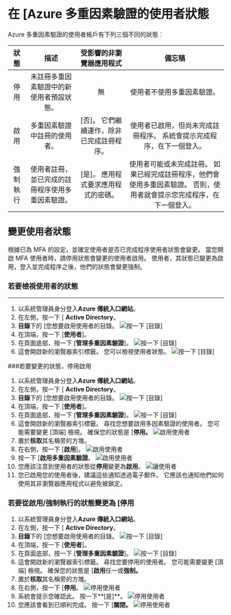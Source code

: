 <properties 
    pageTitle="Microsoft Azure 多重因素驗證使用者狀態"
    description="瞭解在 Azure MFA 使用者狀態。"
    services="multi-factor-authentication"
    documentationCenter=""
    authors="kgremban"
    manager="femila"
    editor="curtand"/>

<tags
    ms.service="multi-factor-authentication"
    ms.workload="identity"
    ms.tgt_pltfrm="na"
    ms.devlang="na"
    ms.topic="article"
    ms.date="08/04/2016"
    ms.author="kgremban"/>

# <a name="user-states-in-azure-multi-factor-authentication"></a>在 [Azure 多重因素驗證的使用者狀態

Azure 多重因素驗證的使用者帳戶有下列三個不同的狀態︰

狀態 | 描述 |受影響的非瀏覽器應用程式| 備忘稿
:-------------: | :-------------: |:-------------: |:-------------: |
停用 | 未註冊多重因素驗證中的新使用者預設狀態。|無|使用者不使用多重因素驗證。
啟用 |多重因素驗證中註冊的使用者。|[否]。  它們繼續運作，除非已完成註冊程序。|使用者已啟用，但尚未完成註冊程序。 系統會提示完成程序，在下一個登入。
強制執行|使用者註冊，並已完成的註冊程序使用多重因素驗證。|[是]。  應用程式要求應用程式的密碼。 | 使用者可能或未完成註冊。 如果已經完成註冊程序，他們會使用多重因素驗證。 否則，使用者就會提示您完成程序，在下一個登入。

## <a name="changing-a-user-state"></a>變更使用者狀態
根據已為 MFA 的設定，並確定使用者是否已完成程序使用者狀態會變更。  當您開啟 MFA 使用者時，請停用狀態會變更的使用者啟用。  使用者，其狀態已變更為啟用，登入並完成程序之後，他們的狀態會變更強制。  

### <a name="to-view-a-users-state"></a>若要檢視使用者的狀態
--------------------------------------------------------------------------------
1.  以系統管理員身分登入**Azure 傳統入口網站**。
2.  在左側，按一下 [ **Active Directory**。
3.  **目錄**下的 [您想要啟用使用者的目錄。
![按一下 [目錄]](./media/multi-factor-authentication-get-started-cloud/directory1.png)
4.  在頂端，按一下 [**使用者**]。
5.  在頁面底部，按一下 [**管理多重因素驗證**]。
![按一下 [目錄]](./media/multi-factor-authentication-get-started-cloud/manage1.png)
6.  這會開啟新的瀏覽器索引標籤。  您可以檢視使用者狀態。
![按一下 [目錄]](./media/multi-factor-authentication-get-started-user-states/userstate1.png)

###<a name="to-change-the-state-from-disabled-to-enabled"></a>若要變更的狀態，停用啟用
1.  以系統管理員身分登入**Azure 傳統入口網站**。
2.  在左側，按一下 [ **Active Directory**。
3.  **目錄**下的 [您想要啟用使用者的目錄。
![按一下 [目錄]](./media/multi-factor-authentication-get-started-cloud/directory1.png)
4.  在頂端，按一下 [**使用者**]。
5.  在頁面底部，按一下 [**管理多重因素驗證**]。
![按一下 [目錄]](./media/multi-factor-authentication-get-started-cloud/manage1.png)
6.  這會開啟新的瀏覽器索引標籤。  尋找您想要啟用多因素驗證的使用者。 您可能需要變更 [頂端] 檢視。 確保您的狀態是 [**停用。**
![啟用使用者](./media/multi-factor-authentication-get-started-cloud/enable1.png)
7.  置於**核取**其名稱旁的方塊。
7.  在右側，按一下 [**啟用**]。
![啟用使用者](./media/multi-factor-authentication-get-started-cloud/user1.png)
8.  按一下 [**啟用多重因素驗證**。
![啟用使用者](./media/multi-factor-authentication-get-started-cloud/enable2.png)
9.  您應該注意到使用者的狀態從**停用**變更為**啟用**。
![讓使用者](./media/multi-factor-authentication-get-started-cloud/user.png)
10.  您已啟用您的使用者後，建議這些通知透過電子郵件。  它應該也通知他們如何使用其非瀏覽器應用程式以避免被鎖定。

### <a name="to-change-the-state-from-enabledenforced-to-disabled"></a>若要從啟用/強制執行的狀態變更為 [停用
1.  以系統管理員身分登入**Azure 傳統入口網站**。
2.  在左側，按一下 [ **Active Directory**。
3.  **目錄**下的 [您想要啟用使用者的目錄。
![按一下 [目錄]](./media/multi-factor-authentication-get-started-cloud/directory1.png)
4.  在頂端，按一下 [**使用者**]。
5.  在頁面底部，按一下 [**管理多重因素驗證**]。
![按一下 [目錄]](./media/multi-factor-authentication-get-started-cloud/manage1.png)
6.  這會開啟新的瀏覽器索引標籤。  尋找您要停用的使用者。 您可能需要變更 [頂端] 檢視。 確保您的狀態是 [**啟用**任一或**強制。**
7.  置於**核取**其名稱旁的方塊。
7.  在右側，按一下 [**停用**。
![停用使用者](./media/multi-factor-authentication-get-started-user-states/userstate2.png)
8.  系統會提示您確認此。  按一下**[是]**。
![停用使用者](./media/multi-factor-authentication-get-started-user-states/userstate3.png)
9.  您應該會看到已順利完成。  按一下 [**關閉。**
![停用使用者](./media/multi-factor-authentication-get-started-user-states/userstate4.png)
